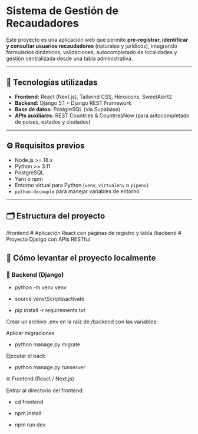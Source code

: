 # Sistema de Gestión de Recaudadores

Este proyecto es una aplicación web que permite **pre-registrar, identificar y consultar usuarios recaudadores** (naturales y jurídicos), integrando formularios dinámicos, validaciones, autocompletado de localidades y gestión centralizada desde una tabla administrativa.

---

## 🧩 Tecnologías utilizadas

- **Frontend:** React (Next.js), Tailwind CSS, Heroicons, SweetAlert2  
- **Backend:** Django 5.1 + Django REST Framework  
- **Base de datos:** PostgreSQL (via Supabase)  
- **APIs auxiliares:** REST Countries & CountriesNow (para autocompletado de países, estados y ciudades)

---

## ⚙️ Requisitos previos

- Node.js >= 18.x  
- Python >= 3.11  
- PostgreSQL  
- Yarn o npm  
- Entorno virtual para Python (`venv`, `virtualenv` o `pipenv`)  
- `python-decouple` para manejar variables de entorno

---

## 🗂️ Estructura del proyecto
/frontend # Aplicación React con páginas de registro y tabla
/backend # Proyecto Django con APIs RESTful

## 🚀 Cómo levantar el proyecto localmente

### 🔧 Backend (Django)

- python -m venv venv

- source venv\Scripts\activate

- pip install -r requirements.txt

Crear un archivo .env en la raíz de /backend con las variables:

Aplicar migraciones

- python manage.py migrate

Ejecutar el back

- python manage.py runserver

🌐 Frontend (React / Next.js)

Entrar al directorio del frontend:

- cd frontend

- npm install

- npm run dev

